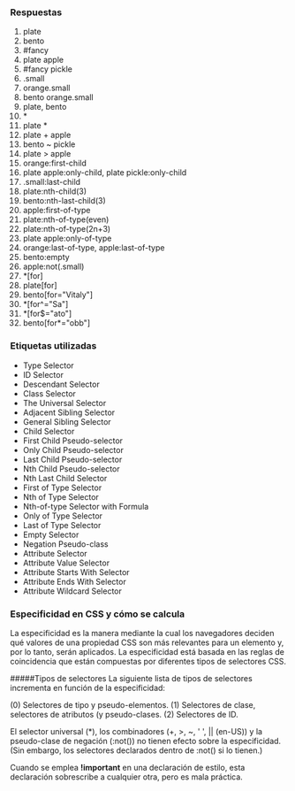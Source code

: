 ### Respuestas
1. plate
2. bento
3. \#fancy
4. plate apple
5. \#fancy pickle
6. .small
7. orange.small
8. bento orange.small
9. plate, bento
10. \*
11. plate \*
12. plate + apple
13. bento ~ pickle
14. plate > apple
15. orange:first-child
16. plate apple:only-child, plate pickle:only-child
17. .small:last-child
18. plate:nth-child(3)
19. bento:nth-last-child(3)
20. apple:first-of-type
21. plate:nth-of-type(even)
22. plate:nth-of-type(2n+3)
23. plate apple:only-of-type
24. orange:last-of-type, apple:last-of-type
25. bento:empty
26. apple:not(.small)
27. \*[for]
28. plate[for]
29. bento[for="Vitaly"]
30. \*[for^="Sa"]
31. \*[for$="ato"]
32. bento[for*="obb"]


### Etiquetas utilizadas
* Type Selector
* ID Selector
* Descendant Selector
* Class Selector
* The Universal Selector
* Adjacent Sibling Selector
* General Sibling Selector
* Child Selector
* First Child Pseudo-selector
* Only Child Pseudo-selector
* Last Child Pseudo-selector
* Nth Child Pseudo-selector
* Nth Last Child Selector
* First of Type Selector
* Nth of Type Selector
* Nth-of-type Selector with Formula
* Only of Type Selector
* Last of Type Selector
* Empty Selector
* Negation Pseudo-class
* Attribute Selector
* Attribute Value Selector
* Attribute Starts With Selector
* Attribute Ends With Selector
* Attribute Wildcard Selector

### Especificidad en CSS y cómo se calcula
La especificidad es la manera mediante la cual los navegadores deciden qué valores de una propiedad CSS son más relevantes para un elemento y, por lo tanto, serán aplicados. La especificidad está basada en las reglas de coincidencia que están compuestas por diferentes tipos de selectores CSS.

#####Tipos de selectores
La siguiente lista de tipos de selectores incrementa en función de la especificidad:

(0) Selectores de tipo y pseudo-elementos.
(1) Selectores de clase, selectores de atributos (y pseudo-clases.
(2) Selectores de ID.

El selector universal (*), los combinadores (+, >, ~, ' ', || (en-US)) y la pseudo-clase de negación (:not()) no tienen efecto sobre la especificidad. (Sin embargo, los selectores declarados dentro de :not() si lo tienen.)

Cuando se emplea **!important** en una declaración de estilo, esta declaración sobrescribe a cualquier otra, pero es mala práctica.
